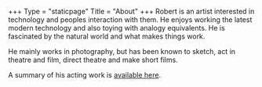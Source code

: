 +++
Type = "staticpage"
Title = "About"
+++
Robert is an artist interested in technology and peoples interaction with them. He enjoys working the latest modern technology and also toying with analogy equivalents. He is fascinated by the natural world and what makes things work.

He mainly works in photography, but has been known to sketch, act in theatre and film, direct theatre and make short films.

A summary of his acting work is [available here](/acting/acting).
